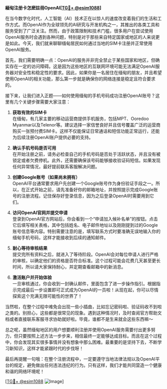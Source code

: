 **緬甸注册卡怎麽註冊OpenAI[[TG💪+ @esim1088](https://t.me/s/esim1088)]**

在当今数字化时代，人工智能（AI）技术正在以惊人的速度改变着我们的生活和工作方式。而OpenAI作为全球领先的AI研究与开发机构之一，其推出的各类工具和服务受到了广泛关注。然而，由于政策限制和技术门槛，很多用户在尝试使用OpenAI服务时会遇到各种问题，特别是对于那些来自特定国家或地区的人来说更是如此。今天，我们就来聊聊缅甸居民如何通过当地的SIM卡注册并正常使用OpenAI服务。

首先，我们需要明确一点：OpenAI的服务并非完全禁止于某些国家和地区，但确实存在一定的访问障碍。这是因为这些地区的互联网环境可能无法满足OpenAI服务器对安全性和稳定性的要求。因此，如果你是一名居住在缅甸的朋友，并且希望使用OpenAI的相关功能，那么第一步就是确保你的网络连接是稳定且符合要求的。

接下来，让我们进入正题——如何使用缅甸的手机号码成功注册OpenAI账号？这里有几个关键步骤需要大家注意：

1. **获取有效的SIM卡**  
   在缅甸，有几家主要的移动运营商提供手机服务，包括MPT、Ooredoo Myanmar以及Telenor等。建议选择一家信誉良好并且信号覆盖广泛的运营商购买一张预付费SIM卡。这样不仅能保证日常通话和短信功能正常运行，还能为后续注册OpenAI账户提供必要的支持。

2. **确认手机号码是否可用**  
   在开始注册之前，请务必检查自己的手机号码是否处于活跃状态，并且没有被锁定或者欠费停机。此外，还需要确保该号码能够接收验证码短信。如果发现任何异常情况，最好提前联系客服解决问题。

3. **创建Google账号（如果尚未拥有）**  
   OpenAI平台通常要求用户先创建一个Google账号作为身份验证手段之一。所以，在正式开始之前，请先准备好你的邮箱地址，并按照提示完成Google账号的注册流程。记住保存好登录信息，因为之后登录OpenAI时需要用到它们。

4. **访问OpenAI官网并提交申请**  
   登录到OpenAI官方网站后，你会看到一个“申请加入候补名单”的按钮。点击它后填写相关表格，其中包括姓名、电子邮件地址以及刚刚提到过的Google账号信息等内容。特别需要注意的是，填写联系方式时要准确无误地输入你的缅甸手机号码，这样才能接收到后续的通知邮件。

5. **耐心等待审核结果**  
   提交完所有资料之后，就进入了等待阶段。OpenAI会对每位申请人进行严格的审核，以确定他们的资格是否符合标准。这个过程可能会花费几天甚至更长时间，所以请大家保持耐心，并定期查看邮箱中的新消息。

6. **激活账户并开始体验**  
   一旦审核通过，你会收到一封确认邮件，里面包含了进一步操作指引。根据指示完成最后一步设置即可正式成为OpenAI的一员啦！从现在起，你可以尽情探索这个充满无限可能性的世界了！

当然啦，在整个过程中难免会出现一些小插曲，比如忘记密码啦、验证码收不到啦之类的。别担心，这些都是很常见的现象。遇到这种情况时，及时查阅官方帮助文档或者直接联系客服寻求协助就好啦。毕竟，谁都不是生来就会这些东西嘛～

总之呢，虽然缅甸地区的用户想要顺利注册并使用OpenAI服务需要付出更多努力，但只要按照上述方法一步步来，相信最终一定能够达成目标。而且在这个过程中，你会发现其实很多事情并没有想象中那么困难。最重要的是坚持下去，不断学习新知识，这样才能紧跟时代的步伐呀！

最后再提醒一句哦：在整个注册流程中，一定要遵守当地法律法规以及OpenAI平台的规定，避免做出任何违法违纪的行为。只有这样，我们才能共同营造一个健康和谐的网络环境呢！

[[TG💪+ @esim1088](https://t.me/s/esim1088) ![Image](https://i.postimg.cc/4NQfJmqS/Snipaste-2025-05-13-00-14-12.png)]